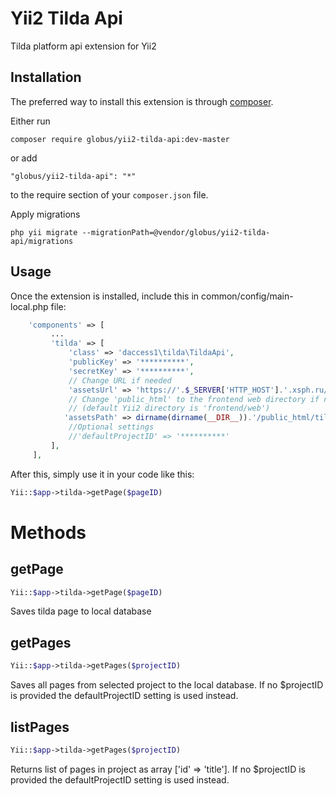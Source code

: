 Yii2 Tilda Api
==============
Tilda platform api extension for Yii2

Installation
------------

The preferred way to install this extension is through [composer](http://getcomposer.org/download/).

Either run

```
composer require globus/yii2-tilda-api:dev-master
```

or add

```
"globus/yii2-tilda-api": "*"
```
to the require section of your `composer.json` file.


Apply migrations

```
php yii migrate --migrationPath=@vendor/globus/yii2-tilda-api/migrations
```

Usage
-----

Once the extension is installed, include this in common/config/main-local.php file:

```php
    'components' => [
         ...
         'tilda' => [
             'class' => 'daccess1\tilda\TildaApi',
             'publicKey' => '**********',
             'secretKey' => '**********',
             // Change URL if needed
             'assetsUrl' => 'https://'.$_SERVER['HTTP_HOST'].'.xsph.ru/tilda',
             // Change 'public_html' to the frontend web directory if needed
             // (default Yii2 directory is 'frontend/web')
            'assetsPath' => dirname(dirname(__DIR__)).'/public_html/tilda',
             //Optional settings
             //'defaultProjectID' => '**********'
         ],
     ],
```
After this, simply use it in your code like this:

```php
Yii::$app->tilda->getPage($pageID)
```

Methods
=======

getPage
-------
```php
Yii::$app->tilda->getPage($pageID)
```
Saves tilda page to local database

getPages
--------
```php
Yii::$app->tilda->getPages($projectID)
```
Saves all pages from selected project to the local database. If no $projectID  is provided the defaultProjectID setting is used instead.

listPages
--------
```php
Yii::$app->tilda->getPages($projectID)
```
Returns list of pages in project as array ['id' => 'title']. If no $projectID is provided the defaultProjectID setting is used instead.
